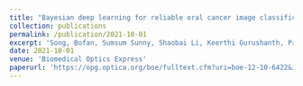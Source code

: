 ```yaml
---
title: "Bayesian deep learning for reliable oral cancer image classification"
collection: publications
permalink: /publication/2021-10-01
excerpt: 'Song, Bofan, Sumsum Sunny, Shaobai Li, Keerthi Gurushanth, Pramila Mendonca, Nirza Mukhia, Sanjana Patrick et al. "Bayesian deep learning for reliable oral cancer image classification." Biomedical Optics Express 12, no. 10 (2021): 6422.'
date: 2021-10-01
venue: 'Biomedical Optics Express'
paperurl: 'https://opg.optica.org/boe/fulltext.cfm?uri=boe-12-10-6422&id=459635'
---
```


